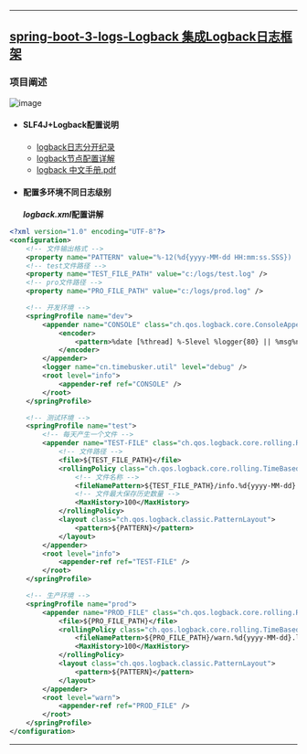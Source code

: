 ----
## [spring-boot-3-logs-Logback 集成Logback日志框架](https://github.com/timebusker/spring-boot/tree/master/spring-boot-3-logs/spring-boot-3-logs-Logback/)

### 项目阐述
   ![image](https://github.com/timebusker/spring-boot/raw/master/static/spring-boot-3-logs/spring-boot-3-logs-Logback/Logback.png?raw=true)
 
 + #### SLF4J+Logback配置说明
   * [logback日志分开纪录](http://www.cnblogs.com/DeepLearing/p/5664941.html)</br>
   * [logback节点配置详解](http://www.cnblogs.com/DeepLearing/p/5663178.html)
   * [logback 中文手册.pdf](https://github.com/timebusker/spring-boot/raw/master/static/spring-boot-3-logs/spring-boot-3-logs-Logback/logback_cn.pdf?raw=true)
	
 + #### 配置多环境不同日志级别
	  ***logback.xml*配置讲解**
```xml
<?xml version="1.0" encoding="UTF-8"?>
<configuration>
	<!-- 文件输出格式 -->
	<property name="PATTERN" value="%-12(%d{yyyy-MM-dd HH:mm:ss.SSS}) |-%-5level [%thread] %c [%L] -| %msg%n" />
	<!-- test文件路径 -->
	<property name="TEST_FILE_PATH" value="c:/logs/test.log" />
	<!-- pro文件路径 -->
	<property name="PRO_FILE_PATH" value="c:/logs/prod.log" />

	<!-- 开发环境 -->
	<springProfile name="dev">
		<appender name="CONSOLE" class="ch.qos.logback.core.ConsoleAppender">
			<encoder>
				<pattern>%date [%thread] %-5level %logger{80} || %msg%n</pattern>
			</encoder>
		</appender>
		<logger name="cn.timebusker.util" level="debug" />
		<root level="info">
			<appender-ref ref="CONSOLE" />
		</root>
	</springProfile>

	<!-- 测试环境 -->
	<springProfile name="test">
		<!-- 每天产生一个文件 -->
		<appender name="TEST-FILE" class="ch.qos.logback.core.rolling.RollingFileAppender">
			<!-- 文件路径 -->
			<file>${TEST_FILE_PATH}</file>
			<rollingPolicy class="ch.qos.logback.core.rolling.TimeBasedRollingPolicy">
				<!-- 文件名称 -->
				<fileNamePattern>${TEST_FILE_PATH}/info.%d{yyyy-MM-dd}.log</fileNamePattern>
				<!-- 文件最大保存历史数量 -->
				<MaxHistory>100</MaxHistory>
			</rollingPolicy>
			<layout class="ch.qos.logback.classic.PatternLayout">
				<pattern>${PATTERN}</pattern>
			</layout>
		</appender>
		<root level="info">
			<appender-ref ref="TEST-FILE" />
		</root>
	</springProfile>

	<!-- 生产环境 -->
	<springProfile name="prod">
		<appender name="PROD_FILE" class="ch.qos.logback.core.rolling.RollingFileAppender">
			<file>${PRO_FILE_PATH}</file>
			<rollingPolicy class="ch.qos.logback.core.rolling.TimeBasedRollingPolicy">
				<fileNamePattern>${PRO_FILE_PATH}/warn.%d{yyyy-MM-dd}.log</fileNamePattern>
				<MaxHistory>100</MaxHistory>
			</rollingPolicy>
			<layout class="ch.qos.logback.classic.PatternLayout">
				<pattern>${PATTERN}</pattern>
			</layout>
		</appender>
		<root level="warn">
			<appender-ref ref="PROD_FILE" />
		</root>
	</springProfile>
</configuration>
```
	
----